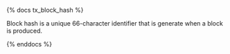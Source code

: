 {% docs tx_block_hash %}

Block hash is a unique 66-character identifier that is generate when a block is produced. 

{% enddocs %}